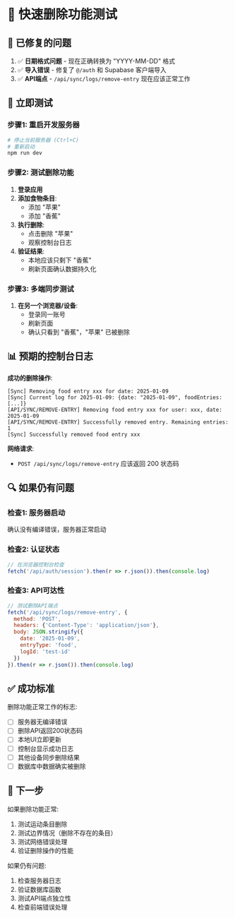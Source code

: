 # 🧪 快速删除功能测试

## 🔧 已修复的问题

1. ✅ **日期格式问题** - 现在正确转换为 "YYYY-MM-DD" 格式
2. ✅ **导入错误** - 修复了 `@/auth` 和 Supabase 客户端导入
3. ✅ **API端点** - `/api/sync/logs/remove-entry` 现在应该正常工作

## 🚀 立即测试

### 步骤1: 重启开发服务器
```bash
# 停止当前服务器 (Ctrl+C)
# 重新启动
npm run dev
```

### 步骤2: 测试删除功能
1. **登录应用**
2. **添加食物条目**:
   - 添加 "苹果" 
   - 添加 "香蕉"
3. **执行删除**:
   - 点击删除 "苹果"
   - 观察控制台日志
4. **验证结果**:
   - 本地应该只剩下 "香蕉"
   - 刷新页面确认数据持久化

### 步骤3: 多端同步测试
1. **在另一个浏览器/设备**:
   - 登录同一账号
   - 刷新页面
   - 确认只看到 "香蕉"，"苹果" 已被删除

## 📊 预期的控制台日志

**成功的删除操作**:
```
[Sync] Removing food entry xxx for date: 2025-01-09
[Sync] Current log for 2025-01-09: {date: "2025-01-09", foodEntries: [...]}
[API/SYNC/REMOVE-ENTRY] Removing food entry xxx for user: xxx, date: 2025-01-09
[API/SYNC/REMOVE-ENTRY] Successfully removed entry. Remaining entries: 1
[Sync] Successfully removed food entry xxx
```

**网络请求**:
- `POST /api/sync/logs/remove-entry` 应该返回 200 状态码

## 🔍 如果仍有问题

### 检查1: 服务器启动
确认没有编译错误，服务器正常启动

### 检查2: 认证状态
```javascript
// 在浏览器控制台检查
fetch('/api/auth/session').then(r => r.json()).then(console.log)
```

### 检查3: API可达性
```javascript
// 测试删除API端点
fetch('/api/sync/logs/remove-entry', {
  method: 'POST',
  headers: {'Content-Type': 'application/json'},
  body: JSON.stringify({
    date: '2025-01-09',
    entryType: 'food', 
    logId: 'test-id'
  })
}).then(r => r.json()).then(console.log)
```

## ✅ 成功标准

删除功能正常工作的标志:
- [ ] 服务器无编译错误
- [ ] 删除API返回200状态码
- [ ] 本地UI立即更新
- [ ] 控制台显示成功日志
- [ ] 其他设备同步删除结果
- [ ] 数据库中数据确实被删除

## 🎯 下一步

如果删除功能正常:
1. 测试运动条目删除
2. 测试边界情况（删除不存在的条目）
3. 测试网络错误处理
4. 验证删除操作的性能

如果仍有问题:
1. 检查服务器日志
2. 验证数据库函数
3. 测试API端点独立性
4. 检查前端错误处理

